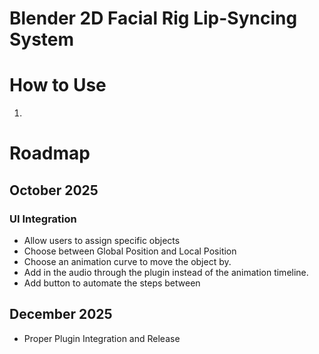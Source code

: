 # Blender 2D Facial Rig Lip-Syncing System

# How to Use
1. 

# Roadmap
## October 2025
### UI Integration
- Allow users to assign specific objects
- Choose between Global Position and Local Position
- Choose an animation curve to move the object by.
- Add in the audio through the plugin instead of the animation timeline.
- Add button to automate the steps between 


## December 2025
- Proper Plugin Integration and Release